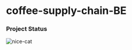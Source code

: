 # coffee-supply-chain-BE
### Project Status
![nice-cat](https://user-images.githubusercontent.com/74308540/193551532-dc1a8941-1c65-4db0-a652-dfc924802738.gif)
